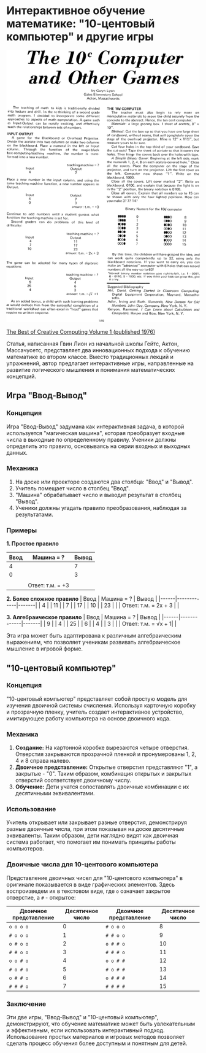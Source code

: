 # Интерактивное обучение математике: "10-центовый компьютер" и другие игры

<img src='https://github.com/hypo69/101_python_computer_games_ru/blob/master/GAMES/AI/TEN_CENT_COMPUTER/assets/images/page189.gif'>

[The Best of Creative Computing Volume 1 (published 1976)](https://www.atariarchives.org/bcc1/showpage.php?page=189)

Статья, написанная Гвин Лион из начальной школы Гейтс, Актон, Массачусетс, представляет два инновационных подхода к обучению математике во втором классе. Вместо традиционных лекций и упражнений, автор предлагает интерактивные игры, направленные на развитие логического мышления и понимания математических концепций.

## Игра "Ввод-Вывод"

### Концепция
Игра "Ввод-Вывод" задумана как интерактивная задача, в которой используется "магическая машина", которая преобразует входные числа в выходные по определенному правилу. Ученики должны определить это правило, основываясь на серии входных и выходных данных.

### Механика

1.  На доске или проекторе создаются два столбца: "Ввод" и "Вывод".
2.  Учитель помещает число в столбец "Ввод".
3.  "Машина" обрабатывает число и выводит результат в столбец "Вывод".
4.  Ученики должны угадать правило преобразования, наблюдая за результатами.

### Примеры

**1. Простое правило**

| Ввод |  Машина = ? | Вывод |
|------|-------------|-------|
| 4    |             | 7     |
| 0    |             | 3     |
|   |             |   |
|   |  Ответ: т.м. = +3 |   |

**2. Более сложное правило**
| Ввод |  Машина = ? | Вывод |
|------|-------------|-------|
| 4   |              | 11     |
| 7   |              | 17     |
| 10  |              | 23     |
|   |  Ответ: т.м. = 2x + 3 |   |

**3. Алгебраическое правило**
| Ввод |  Машина = ? | Вывод |
|------|-------------|-------|
| 9    |             | 4     |
| 25   |             | 6     |
| 4    |             | 3     |
|   |  Ответ: т.м. = √x + 1|   |

Эта игра может быть адаптирована к различным алгебраическим выражениям, что позволяет ученикам развивать алгебраическое мышление в игровой форме.

## "10-центовый компьютер"

### Концепция
"10-центовый компьютер" представляет собой простую модель для изучения двоичной системы счисления. Используя карточную коробку и прозрачную пленку, учитель создает интерактивное устройство, имитирующее работу компьютера на основе двоичного кода.

### Механика

1.  **Создание:** На картонной коробке вырезаются четыре отверстия. Отверстия закрываются прозрачной пленкой и пронумерованы 1, 2, 4 и 8 справа налево.
2.  **Двоичное представление:** Открытые отверстия представляют "1", а закрытые - "0". Таким образом, комбинация открытых и закрытых отверстий соответствует двоичному числу.
3.  **Обучение:** Дети учатся сопоставлять двоичные комбинации с их десятичными эквивалентами.

### Использование
Учитель открывает или закрывает разные отверстия, демонстрируя разные двоичные числа, при этом показывая на доске десятичные эквиваленты. Таким образом, дети наглядно видят как двоичная система работает, что помогает им понимать принципы работы компьютеров.

### Двоичные числа для 10-центового компьютера
Представление двоичных чисел для "10-центового компьютера" в оригинале показывается в виде графических элементов. Здесь воспроизведем их в текстовом виде, где `o` означает закрытое отверстие, а `#` - открытое:

| Двоичное представление | Десятичное число | Двоичное представление | Десятичное число |
|----------------------|------------------|-----------------------|-------------------|
| `o o o o`             | 0                | `# o o o`              | 8                 |
| `# o o o`             | 1                | `# # o o`              | 9                 |
| `o # o o`             | 2                | `o # # o`             | 10                |
| `# # o o`            | 3                | `# # # o`            | 11                |
| `o o # o`           | 4                | `o o # #`             | 12                |
| `# o # o`            | 5                | `# o # #`            | 13                |
| `o # # o`           | 6                | `o # # #`            | 14                |
| `# # # o`            | 7                | `# # # #`            | 15                |

### Заключение
Эти две игры, "Ввод-Вывод" и "10-центовый компьютер", демонстрируют, что обучение математике может быть увлекательным и эффективным, если использовать интерактивный подход. Использование простых материалов и игровых методов позволяет сделать процесс обучения более доступным и понятным для детей.
